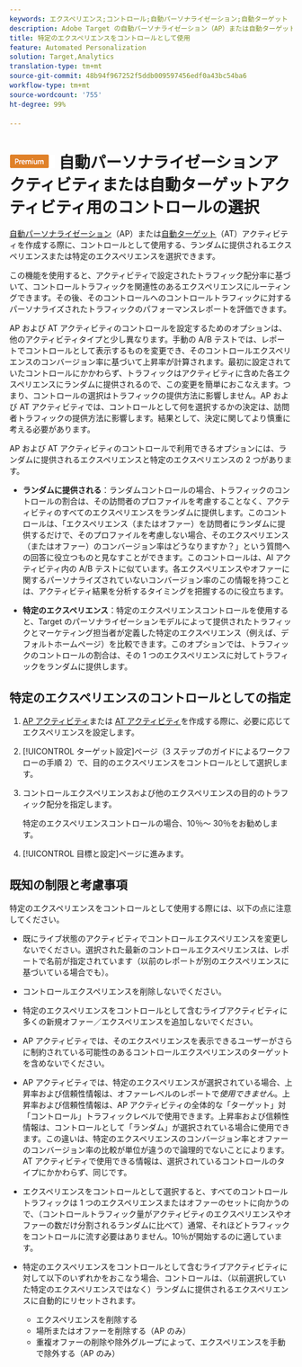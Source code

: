 ```yaml
---
keywords: エクスペリエンス;コントロール;自動パーソナライゼーション;自動ターゲット
description: Adobe Target の自動パーソナライゼーション（AP）または自動ターゲット（AT）アクティビティを作成する際に、コントロールとして使用するエクスペリエンスを選択します。
title: 特定のエクスペリエンスをコントロールとして使用
feature: Automated Personalization
solution: Target,Analytics
translation-type: tm+mt
source-git-commit: 48b94f967252f5ddb009597456edf0a43bc54ba6
workflow-type: tm+mt
source-wordcount: '755'
ht-degree: 99%

---
```



# ![PREMIUM](/help/assets/premium.png) 自動パーソナライゼーションアクティビティまたは自動ターゲットアクティビティ用のコントロールの選択

[自動パーソナライゼーション](/help/c-activities/t-automated-personalization/automated-personalization.md)（AP）または[自動ターゲット](/help/c-activities/auto-target/auto-target-to-optimize.md)（AT）アクティビティを作成する際に、コントロールとして使用する、ランダムに提供されるエクスペリエンスまたは特定のエクスペリエンスを選択できます。

この機能を使用すると、アクティビティで設定されたトラフィック配分率に基づいて、コントロールトラフィックを関連性のあるエクスペリエンスにルーティングできます。その後、そのコントロールへのコントロールトラフィックに対するパーソナライズされたトラフィックのパフォーマンスレポートを評価できます。

AP および AT アクティビティのコントロールを設定するためのオプションは、他のアクティビティタイプと少し異なります。手動の A/B テストでは、レポートでコントロールとして表示するものを変更でき、そのコントロールエクスペリエンスのコンバージョン率に基づいて上昇率が計算されます。最初に設定されていたコントロールにかかわらず、トラフィックはアクティビティに含めた各エクスペリエンスにランダムに提供されるので、この変更を簡単におこなえます。つまり、コントロールの選択はトラフィックの提供方法に影響しません。AP および AT アクティビティでは、コントロールとして何を選択するかの決定は、訪問者トラフィックの提供方法に影響します。結果として、決定に関してより慎重に考える必要があります。

AP および AT アクティビティのコントロールで利用できるオプションには、ランダムに提供されるエクスペリエンスと特定のエクスペリエンスの 2 つがあります。

* **ランダムに提供される**：ランダムコントロールの場合、トラフィックのコントロールの割合は、その訪問者のプロファイルを考慮することなく、アクティビティのすべてのエクスペリエンスをランダムに提供します。このコントロールは、「エクスペリエンス（またはオファー）を訪問者にランダムに提供するだけで、そのプロファイルを考慮しない場合、そのエクスペリエンス（またはオファー）のコンバージョン率はどうなりますか？」という質問への回答に役立つものと見なすことができます。このコントロールは、AI アクティビティ内の A/B テストに似ています。各エクスペリエンスやオファーに関するパーソナライズされていないコンバージョン率のこの情報を持つことは、アクティビティ結果を分析するタイミングを把握するのに役立ちます。

* **特定のエクスペリエンス**：特定のエクスペリエンスコントロールを使用すると、Target のパーソナライゼーションモデルによって提供されたトラフィックとマーケティング担当者が定義した特定のエクスペリエンス（例えば、デフォルトホームページ）を比較できます。このオプションでは、トラフィックのコントロールの割合は、その 1 つのエクスペリエンスに対してトラフィックをランダムに提供します。

## 特定のエクスペリエンスのコントロールとしての指定

1. [AP アクティビティ](/help/c-activities/t-automated-personalization/create-ap-activity.md)または [AT アクティビティ](/help/c-activities/t-test-ab/t-test-create-ab/ab-audience.md)を作成する際に、必要に応じてエクスペリエンスを設定します。
1. [!UICONTROL ターゲット設定]ページ（3 ステップのガイドによるワークフローの手順 2）で、目的のエクスペリエンスをコントロールとして選択します。
1. コントロールエクスペリエンスおよび他のエクスペリエンスの目的のトラフィック配分を指定します。

   特定のエクスペリエンスコントロールの場合、10％～ 30％をお勧めします。

1. [!UICONTROL 目標と設定]ページに進みます。

## 既知の制限と考慮事項

特定のエクスペリエンスをコントロールとして使用する際には、以下の点に注意してください。

* 既にライブ状態のアクティビティでコントロールエクスペリエンスを変更しないでください。選択された最新のコントロールエクスペリエンスは、レポートで名前が指定されています（以前のレポートが別のエクスペリエンスに基づいている場合でも）。
* コントロールエクスペリエンスを削除しないでください。
* 特定のエクスペリエンスをコントロールとして含むライブアクティビティに多くの新規オファー／エクスペリエンスを追加しないでください。
* AP アクティビティでは、そのエクスペリエンスを表示できるユーザーがさらに制約されている可能性のあるコントロールエクスペリエンスのターゲットを含めないでください。
* AP アクティビティでは、特定のエクスペリエンスが選択されている場合、上昇率および信頼性情報は、オファーレベルのレポートで&#x200B;*使用できません*。上昇率および信頼性情報は、AP アクティビティの全体的な「ターゲット」対「コントロール」トラフィックレベルで使用できます。上昇率および信頼性情報は、コントロールとして「ランダム」が選択されている場合に使用できます。この違いは、特定のエクスペリエンスのコンバージョン率とオファーのコンバージョン率の比較が単位が違うので論理的でないことによります。AT アクティビティで使用できる情報は、選択されているコントロールのタイプにかかわらず、同じです。
* エクスペリエンスをコントロールとして選択すると、すべてのコントロールトラフィックは 1 つのエクスペリエンスまたはオファーのセットに向かうので、（コントロールトラフィック量がアクティビティのエクスペリエンスやオファーの数だけ分割されるランダムに比べて）通常、それほどトラフィックをコントロールに流す必要はありません。10％が開始するのに適しています。
* 特定のエクスペリエンスをコントロールとして含むライブアクティビティに対して以下のいずれかをおこなう場合、コントロールは、（以前選択していた特定のエクスペリエンスではなく）ランダムに提供されるエクスペリエンスに自動的にリセットされます。

   * エクスペリエンスを削除する
   * 場所またはオファーを削除する（AP のみ）
   * 重複オファーの削除や除外グループによって、エクスペリエンスを手動で除外する（AP のみ）

